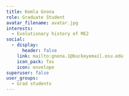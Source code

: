 ```yaml
---
title: Komla Gnona
role: Graduate Student
avatar_filename: avatar.jpg
interests:
  - Evolutionary history of ME2
social:
  - display:
      header: false
    link: mailto:gnona.1@buckeyemail.osu.edu
    icon_pack: fas
    icon: envelope
superuser: false
user_groups:
  - Grad students
---
```

